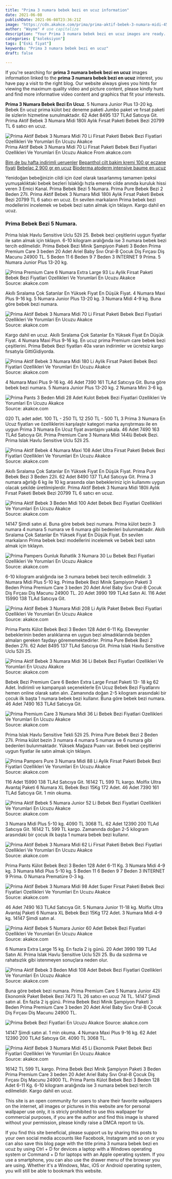 ```yaml
---
title: "Prima 3 numara bebek bezi en ucuz information"
date: 2021-06-08
publishDate: 2021-06-08T23:36:21Z
image: "https://cdn.akakce.com/prima/prima-aktif-bebek-3-numara-midi-45-li-ekonomik-paket-z.jpg"
author: "Wayne" # use capitalize
description: "Your Prima 3 numara bebek bezi en ucuz images are ready. Prima 3 numara bebek bezi en ucuz are a topic that is being searched for and liked by netizens today. You can Get the Prima 3 numara bebek bezi en ucuz files here. Find and Download all royalty-free images."
categories: ["koleksiyon"]
tags: ["Eski fiyat"]
keywords: "Prima 3 numara bebek bezi en ucuz"
draft: false

---
```


If you're searching for **prima 3 numara bebek bezi en ucuz** images information linked to the **prima 3 numara bebek bezi en ucuz** interest, you have pay a visit to the right  blog.  Our website always  gives you  hints  for viewing  the maximum  quality video and picture  content, please kindly hunt and find more informative video content and graphics  that fit your interests.

**Prima 3 Numara Bebek Bezi En Ucuz**. 5 Numara Junior Plus 13-20 kg. Bebek En ucuz prima külot bez deneme paketi Jumbo paket ve fırsat paketi ile sizlerin hizmetine sunulmaktadır. 62 Adet 8495 137 TLAd Satıcıya Git. Prima Aktif Bebek 3 Numara Midi 180li Aylık Fırsat Paketi Bebek Bezi 20799 TL 6 satıcı en ucuz.

![Prima Aktif Bebek 3 Numara Midi 70 Li Firsat Paketi Bebek Bezi Fiyatlari Ozellikleri Ve Yorumlari En Ucuzu Akakce](https://cdn.akakce.com/prima/prima-aktif-bebek-3-numara-midi-70-li-firsat-paketi-z.jpg "Prima Aktif Bebek 3 Numara Midi 70 Li Firsat Paketi Bebek Bezi Fiyatlari Ozellikleri Ve Yorumlari En Ucuzu Akakce")
Prima Aktif Bebek 3 Numara Midi 70 Li Firsat Paketi Bebek Bezi Fiyatlari Ozellikleri Ve Yorumlari En Ucuzu Akakce From akakce.com

[Bim de bu hafta indirimli ueruenler](/bim-de-bu-hafta-indirimli-ueruenler/)
[Bepanthol cilt bakim kremi 100 gr eczane fiyati](/bepanthol-cilt-bakim-kremi-100-gr-eczane-fiyati/)
[Bebelac 2 900 gr en ucuz](/bebelac-2-900-gr-en-ucuz/)
[Bioderma atoderm intensive baume en ucuz](/bioderma-atoderm-intensive-baume-en-ucuz/)

Yenidoğan bebeğinizin cildi için özel olarak tasarlanmış tamamen ipeksi yumuşaklıktaki bebek bezleri Islaklığı hızla emerek cilde anında kuruluk hissi veren 3 Emici Kanal. Prima Bebek Bezi 5 Numara. Prima Pure Bebek Bezi 2 Beden 27li. Prima Aktif Bebek 3 Numara Midi 180li Aylık Fırsat Paketi Bebek Bezi 20799 TL 6 satıcı en ucuz. En sevilen markaların Prima bebek bezi modellerini incelemek ve bebek bezi satın almak için tıklayın. Kargo dahil en ucuz.

### Prima Bebek Bezi 5 Numara.

Prima Islak Havlu Sensitive Uclu 52li 25. Bebek bezi çeşitlerini uygun fiyatlar ile satın almak için tıklayın. 6-10 kilogram aralığında ise 3 numara bebek bezi tercih edilmelidir. Prima Bebek Bezi Minik Şampiyon Paketi 3 Beden Prima Premium Care 3 beden 20 Adet Ariel Baby Sıvı Oral-B Çocuk Diş Fırçası Diş Macunu 24900 TL. 5 Beden 11 6 Beden 9 7 Beden 3 INTERNET 9 Prima. 5 Numara Junior Plus 13-20 kg.


![Prima Premium Care 6 Numara Extra Large 93 Lu Aylik Firsat Paketi Bebek Bezi Fiyatlari Ozellikleri Ve Yorumlari En Ucuzu Akakce](https://cdn.akakce.com/prima/prima-premium-care-6-numara-extra-large-93-lu-aylik-firsat-paketi-z.jpg "Prima Premium Care 6 Numara Extra Large 93 Lu Aylik Firsat Paketi Bebek Bezi Fiyatlari Ozellikleri Ve Yorumlari En Ucuzu Akakce")
Source: akakce.com

Akıllı Sıralama Çok Satanlar En Yüksek Fiyat En Düşük Fiyat. 4 Numara Maxi Plus 9-16 kg. 5 Numara Junior Plus 13-20 kg. 3 Numara Midi 4-9 kg. Buna göre bebek bezi numara.

![Prima Aktif Bebek 3 Numara Midi 70 Li Firsat Paketi Bebek Bezi Fiyatlari Ozellikleri Ve Yorumlari En Ucuzu Akakce](https://cdn.akakce.com/prima/prima-aktif-bebek-3-numara-midi-70-li-firsat-paketi-z.jpg "Prima Aktif Bebek 3 Numara Midi 70 Li Firsat Paketi Bebek Bezi Fiyatlari Ozellikleri Ve Yorumlari En Ucuzu Akakce")
Source: akakce.com

Kargo dahil en ucuz. Akıllı Sıralama Çok Satanlar En Yüksek Fiyat En Düşük Fiyat. 4 Numara Maxi Plus 9-16 kg. En ucuz prima Premium care bebek bezi çeşitlerini. Prima Bebek Bezi fiyatları 40a varan indirimler ve ücretsiz kargo fırsatıyla GittiGidiyorda.

![Prima Aktif Bebek 3 Numara Midi 180 Li Aylik Firsat Paketi Bebek Bezi Fiyatlari Ozellikleri Ve Yorumlari En Ucuzu Akakce](https://cdn.akakce.com/prima/prima-aktif-bebek-3-numara-midi-180-li-aylik-firsat-paketi-z.jpg "Prima Aktif Bebek 3 Numara Midi 180 Li Aylik Firsat Paketi Bebek Bezi Fiyatlari Ozellikleri Ve Yorumlari En Ucuzu Akakce")
Source: akakce.com

4 Numara Maxi Plus 9-16 kg. 46 Adet 7390 161 TLAd Satıcıya Git. Buna göre bebek bezi numara. 5 Numara Junior Plus 13-20 kg. 2 Numara Mini 3-6 kg.

![Prima Pants 3 Beden Midi 28 Adet Kulot Bebek Bezi Fiyatlari Ozellikleri Ve Yorumlari En Ucuzu Akakce](https://cdn.akakce.com/prima/prima-pants-3-beden-midi-28-adet-kulot-bebek-bezi-z.jpg "Prima Pants 3 Beden Midi 28 Adet Kulot Bebek Bezi Fiyatlari Ozellikleri Ve Yorumlari En Ucuzu Akakce")
Source: akakce.com

020 TL adet adet. 100 TL - 250 TL 12 250 TL - 500 TL 3 Prima 3 Numara En Ucuz fiyatları ve özelliklerini karşılaştır kategori marka ayrıştırması ile en uygun Prima 3 Numara En Ucuz fiyat avantajını yakala. 46 Adet 7490 163 TLAd Satıcıya Git. Prima Premium Care 3 Numara Midi 144lü Bebek Bezi. Prima Islak Havlu Sensitive Uclu 52li 25.

![Prima Aktif Bebek 4 Numara Maxi 108 Adet Ultra Firsat Paketi Bebek Bezi Fiyatlari Ozellikleri Ve Yorumlari En Ucuzu Akakce](https://cdn.akakce.com/prima/prima-aktif-bebek-4-numara-maxi-108-adet-ultra-firsat-paketi-z.jpg "Prima Aktif Bebek 4 Numara Maxi 108 Adet Ultra Firsat Paketi Bebek Bezi Fiyatlari Ozellikleri Ve Yorumlari En Ucuzu Akakce")
Source: akakce.com

Akıllı Sıralama Çok Satanlar En Yüksek Fiyat En Düşük Fiyat. Prima Pure Bebek Bezi 3 Beden 22li. 62 Adet 8490 137 TLAd Satıcıya Git. Prima 3 numara ağırlığı 6 kg ile 10 kg arasında olan bebekleriniz için kullanımı uygun olacak şekilde üretilmişlerdir. Prima Aktif Bebek 3 Numara Midi 180li Aylık Fırsat Paketi Bebek Bezi 20799 TL 6 satıcı en ucuz.

![Prima Aktif Bebek 3 Beden Midi 100 Adet Bebek Bezi Fiyatlari Ozellikleri Ve Yorumlari En Ucuzu Akakce](https://cdn.akakce.com/prima/prima-aktif-bebek-3-beden-midi-100-adet-z.jpg "Prima Aktif Bebek 3 Beden Midi 100 Adet Bebek Bezi Fiyatlari Ozellikleri Ve Yorumlari En Ucuzu Akakce")
Source: akakce.com

14147 Şimdi satın al. Buna göre bebek bezi numara. Prima külot bezin 3 numara 4 numara 5 numara ve 6 numara gibi bedenleri bulunmaktadır. Akıllı Sıralama Çok Satanlar En Yüksek Fiyat En Düşük Fiyat. En sevilen markaların Prima bebek bezi modellerini incelemek ve bebek bezi satın almak için tıklayın.

![Prima Pampers Gunluk Rahatlik 3 Numara 30 Lu Bebek Bezi Fiyatlari Ozellikleri Ve Yorumlari En Ucuzu Akakce](https://cdn.akakce.com/prima/prima-pampers-gunluk-rahatlik-3-numara-30-lu-z.jpg "Prima Pampers Gunluk Rahatlik 3 Numara 30 Lu Bebek Bezi Fiyatlari Ozellikleri Ve Yorumlari En Ucuzu Akakce")
Source: akakce.com

6-10 kilogram aralığında ise 3 numara bebek bezi tercih edilmelidir. 3 Numara Midi Plus 5-10 kg. Prima Bebek Bezi Minik Şampiyon Paketi 3 Beden Prima Premium Care 3 beden 20 Adet Ariel Baby Sıvı Oral-B Çocuk Diş Fırçası Diş Macunu 24900 TL. 20 Adet 3990 199 TLAd Satın Al. 116 Adet 15990 138 TLAd Satıcıya Git.

![Prima Aktif Bebek 3 Numara Midi 208 Li Aylik Paket Bebek Bezi Fiyatlari Ozellikleri Ve Yorumlari En Ucuzu Akakce](https://cdn.akakce.com/prima/prima-aktif-bebek-3-numara-midi-208-li-aylik-paket-z.jpg "Prima Aktif Bebek 3 Numara Midi 208 Li Aylik Paket Bebek Bezi Fiyatlari Ozellikleri Ve Yorumlari En Ucuzu Akakce")
Source: akakce.com

Prima Pants Külot Bebek Bezi 3 Beden 128 Adet 6-11 Kg. Ebeveynler bebeklerinin beden aralıklarına en uygun bezi almadıklarında bezden almaları gereken faydayı görememektedirler. Prima Pure Bebek Bezi 2 Beden 27li. 62 Adet 8495 137 TLAd Satıcıya Git. Prima Islak Havlu Sensitive Uclu 52li 25.

![Prima Aktif Bebek 3 Numara Midi 36 Li Bebek Bezi Fiyatlari Ozellikleri Ve Yorumlari En Ucuzu Akakce](https://cdn.akakce.com/prima/prima-aktif-bebek-3-numara-midi-36-li-z.jpg "Prima Aktif Bebek 3 Numara Midi 36 Li Bebek Bezi Fiyatlari Ozellikleri Ve Yorumlari En Ucuzu Akakce")
Source: akakce.com

Bebek Bezi Premium Care 6 Beden Extra Large Fırsat Paketi 13- 18 kg 62 Adet. İndirimli ve kampanyalı seçeneklerle En Ucuz Bebek Bezi Fiyatlarını hemen online olarak satın alın. Zamanında doğan 2-5 kilogram arasındaki bir çocuk ilk başta 1 numara bebek bezi kullanır. Buna göre bebek bezi numara. 46 Adet 7490 163 TLAd Satıcıya Git.

![Prima Premium Care 3 Numara Midi 36 Li Bebek Bezi Fiyatlari Ozellikleri Ve Yorumlari En Ucuzu Akakce](https://cdn.akakce.com/prima/prima-premium-care-3-numara-midi-36-li-z.jpg "Prima Premium Care 3 Numara Midi 36 Li Bebek Bezi Fiyatlari Ozellikleri Ve Yorumlari En Ucuzu Akakce")
Source: akakce.com

Prima Islak Havlu Sensitive Tekli 52li 25. Prima Pure Bebek Bezi 2 Beden 27li. Prima külot bezin 3 numara 4 numara 5 numara ve 6 numara gibi bedenleri bulunmaktadır. Yüksek Mağaza Puanı var. Bebek bezi çeşitlerini uygun fiyatlar ile satın almak için tıklayın.

![Prima Pampers Pure 3 Numara Midi 88 Li Aylik Firsat Paketi Bebek Bezi Fiyatlari Ozellikleri Ve Yorumlari En Ucuzu Akakce](https://cdn.akakce.com/prima/prima-pampers-pure-3-numara-midi-88-li-aylik-firsat-paketi-z.jpg "Prima Pampers Pure 3 Numara Midi 88 Li Aylik Firsat Paketi Bebek Bezi Fiyatlari Ozellikleri Ve Yorumlari En Ucuzu Akakce")
Source: akakce.com

116 Adet 15990 138 TLAd Satıcıya Git. 16142 TL 599 TL kargo. Molfix Ultra Avantaj Paketi 6 Numara XL Bebek Bezi 15Kg 172 Adet. 46 Adet 7390 161 TLAd Satıcıya Git. 1 min okuma.

![Prima Aktif Bebek 5 Numara Junior 52 Li Bebek Bezi Fiyatlari Ozellikleri Ve Yorumlari En Ucuzu Akakce](https://cdn.akakce.com/prima/prima-aktif-bebek-5-numara-junior-52-li-z.jpg "Prima Aktif Bebek 5 Numara Junior 52 Li Bebek Bezi Fiyatlari Ozellikleri Ve Yorumlari En Ucuzu Akakce")
Source: akakce.com

3 Numara Midi Plus 5-10 kg. 4090 TL 3068 TL. 62 Adet 12390 200 TLAd Satıcıya Git. 16142 TL 599 TL kargo. Zamanında doğan 2-5 kilogram arasındaki bir çocuk ilk başta 1 numara bebek bezi kullanır.

![Prima Aktif Bebek 3 Numara Midi 62 Li Firsat Paketi Bebek Bezi Fiyatlari Ozellikleri Ve Yorumlari En Ucuzu Akakce](https://cdn.akakce.com/prima/prima-aktif-bebek-3-numara-midi-62-li-firsat-paketi-z.jpg "Prima Aktif Bebek 3 Numara Midi 62 Li Firsat Paketi Bebek Bezi Fiyatlari Ozellikleri Ve Yorumlari En Ucuzu Akakce")
Source: akakce.com

Prima Pants Külot Bebek Bezi 3 Beden 128 Adet 6-11 Kg. 3 Numara Midi 4-9 kg. 3 Numara Midi Plus 5-10 kg. 5 Beden 11 6 Beden 9 7 Beden 3 INTERNET 9 Prima. 0 Numara Prematüre 0-3 kg.

![Prima Aktif Bebek 3 Numara Midi 98 Adet Super Firsat Paketi Bebek Bezi Fiyatlari Ozellikleri Ve Yorumlari En Ucuzu Akakce](https://cdn.akakce.com/prima/prima-aktif-bebek-3-numara-midi-98-adet-super-firsat-paketi-z.jpg "Prima Aktif Bebek 3 Numara Midi 98 Adet Super Firsat Paketi Bebek Bezi Fiyatlari Ozellikleri Ve Yorumlari En Ucuzu Akakce")
Source: akakce.com

46 Adet 7490 163 TLAd Satıcıya Git. 5 Numara Junior 11-18 kg. Molfix Ultra Avantaj Paketi 6 Numara XL Bebek Bezi 15Kg 172 Adet. 3 Numara Midi 4-9 kg. 14147 Şimdi satın al.

![Prima Aktif Bebek 5 Numara Junior 60 Adet Bebek Bezi Fiyatlari Ozellikleri Ve Yorumlari En Ucuzu Akakce](https://cdn.akakce.com/prima/prima-aktif-bebek-5-numara-junior-60-adet-z.jpg "Prima Aktif Bebek 5 Numara Junior 60 Adet Bebek Bezi Fiyatlari Ozellikleri Ve Yorumlari En Ucuzu Akakce")
Source: akakce.com

6 Numara Extra Large 15 kg. En fazla 2 iş günü. 20 Adet 3990 199 TLAd Satın Al. Prima Islak Havlu Sensitive Uclu 52li 25. Bu da sızdırma ve rahatsızlık gibi istenmeyen sonuçlara neden olur.

![Prima Aktif Bebek 3 Beden Midi 108 Adet Bebek Bezi Fiyatlari Ozellikleri Ve Yorumlari En Ucuzu Akakce](https://cdn.akakce.com/prima/prima-aktif-bebek-3-beden-midi-108-adet-z.jpg "Prima Aktif Bebek 3 Beden Midi 108 Adet Bebek Bezi Fiyatlari Ozellikleri Ve Yorumlari En Ucuzu Akakce")
Source: akakce.com

Buna göre bebek bezi numara. Prima Premium Care 5 Numara Junior 42li Ekonomik Paket Bebek Bezi 7473 TL 26 satıcı en ucuz 74 TL. 14147 Şimdi satın al. En fazla 2 iş günü. Prima Bebek Bezi Minik Şampiyon Paketi 3 Beden Prima Premium Care 3 beden 20 Adet Ariel Baby Sıvı Oral-B Çocuk Diş Fırçası Diş Macunu 24900 TL.

![Prima Bebek Bezi Fiyatlari En Ucuzu Akakce](https://cdn.dsmcdn.com/ty101/product/media/images/20210406/08/802bd062/64898082/1/1_org_zoom.jpeg?boutiqueId=538174&amp;merchantId=105272 "Prima Bebek Bezi Fiyatlari En Ucuzu Akakce")
Source: akakce.com

14147 Şimdi satın al. 1 min okuma. 4 Numara Maxi Plus 9-16 kg. 62 Adet 12390 200 TLAd Satıcıya Git. 4090 TL 3068 TL.

![Prima Aktif Bebek 3 Numara Midi 45 Li Ekonomik Paket Bebek Bezi Fiyatlari Ozellikleri Ve Yorumlari En Ucuzu Akakce](https://cdn.akakce.com/prima/prima-aktif-bebek-3-numara-midi-45-li-ekonomik-paket-z.jpg "Prima Aktif Bebek 3 Numara Midi 45 Li Ekonomik Paket Bebek Bezi Fiyatlari Ozellikleri Ve Yorumlari En Ucuzu Akakce")
Source: akakce.com

16142 TL 599 TL kargo. Prima Bebek Bezi Minik Şampiyon Paketi 3 Beden Prima Premium Care 3 beden 20 Adet Ariel Baby Sıvı Oral-B Çocuk Diş Fırçası Diş Macunu 24900 TL. Prima Pants Külot Bebek Bezi 3 Beden 128 Adet 6-11 Kg. 6-10 kilogram aralığında ise 3 numara bebek bezi tercih edilmelidir. Kargo dahil en ucuz.

This site is an open community for users to share their favorite wallpapers on the internet, all images or pictures in this website are for personal wallpaper use only, it is stricly prohibited to use this wallpaper for commercial purposes, if you are the author and find this image is shared without your permission, please kindly raise a DMCA report to Us.

If you find this site beneficial, please support us by sharing this posts to your own social media accounts like Facebook, Instagram and so on or you can also save this blog page with the title prima 3 numara bebek bezi en ucuz by using Ctrl + D for devices a laptop with a Windows operating system or Command + D for laptops with an Apple operating system. If you use a smartphone, you can also use the drawer menu of the browser you are using. Whether it's a Windows, Mac, iOS or Android operating system, you will still be able to bookmark this website.
